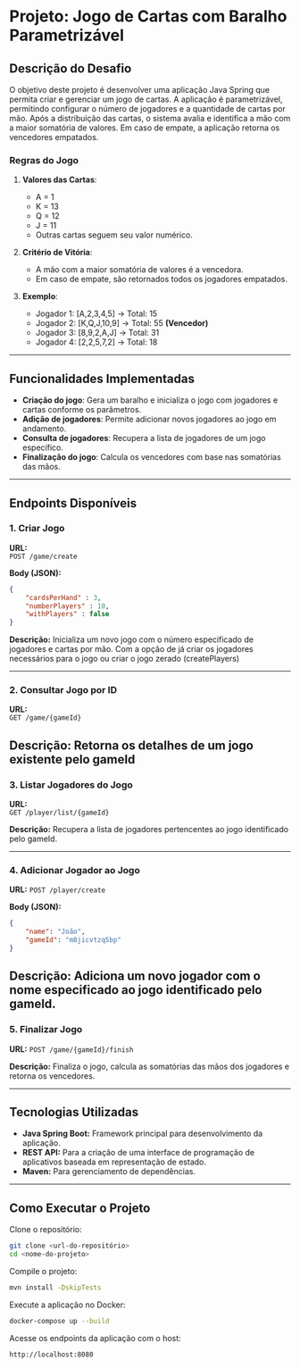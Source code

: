# Projeto: Jogo de Cartas com Baralho Parametrizável

## Descrição do Desafio

O objetivo deste projeto é desenvolver uma aplicação Java Spring que permita criar e gerenciar um jogo de cartas. A aplicação é parametrizável, permitindo configurar o número de jogadores e a quantidade de cartas por mão. Após a distribuição das cartas, o sistema avalia e identifica a mão com a maior somatória de valores. Em caso de empate, a aplicação retorna os vencedores empatados.

### Regras do Jogo

1. **Valores das Cartas**:
    - A = 1
    - K = 13
    - Q = 12
    - J = 11
    - Outras cartas seguem seu valor numérico.

2. **Critério de Vitória**:
    - A mão com a maior somatória de valores é a vencedora.
    - Em caso de empate, são retornados todos os jogadores empatados.

3. **Exemplo**:
    - Jogador 1: [A,2,3,4,5] → Total: 15
    - Jogador 2: [K,Q,J,10,9] → Total: 55 **(Vencedor)**
    - Jogador 3: [8,9,2,A,J] → Total: 31
    - Jogador 4: [2,2,5,7,2] → Total: 18

---

## Funcionalidades Implementadas

- **Criação do jogo**: Gera um baralho e inicializa o jogo com jogadores e cartas conforme os parâmetros.
- **Adição de jogadores**: Permite adicionar novos jogadores ao jogo em andamento.
- **Consulta de jogadores**: Recupera a lista de jogadores de um jogo específico.
- **Finalização do jogo**: Calcula os vencedores com base nas somatórias das mãos.

---

## Endpoints Disponíveis

### 1. Criar Jogo

**URL:**  
`POST /game/create`

**Body (JSON):**
```json
{
    "cardsPerHand" : 3,
    "numberPlayers" : 10,
    "withPlayers" : false
}
```
**Descrição:**
Inicializa um novo jogo com o número especificado de jogadores e cartas por mão.
Com a opção de já criar os jogadores necessários para o jogo ou criar o jogo zerado (createPlayers)

---
### 2. Consultar Jogo por ID

**URL:**  
`GET /game/{gameId}`

**Descrição:**
Retorna os detalhes de um jogo existente pelo gameId
---
### 3. Listar Jogadores do Jogo

**URL:**  
`GET /player/list/{gameId}`

**Descrição:**
Recupera a lista de jogadores pertencentes ao jogo identificado pelo gameId.

---

### 4. Adicionar Jogador ao Jogo
**URL:**
`POST /player/create`

**Body (JSON):**
```json
{
    "name": "João",
    "gameId": "m8jicvtzq5bp"
}
```
**Descrição:**
Adiciona um novo jogador com o nome especificado ao jogo identificado pelo gameId.
---
### 5. Finalizar Jogo
**URL:**
`POST /game/{gameId}/finish`

**Descrição:**
Finaliza o jogo, calcula as somatórias das mãos dos jogadores e retorna os vencedores.

---

## Tecnologias Utilizadas

* **Java Spring Boot:** Framework principal para desenvolvimento da aplicação.
* **REST API:** Para a criação de uma interface de programação de aplicativos baseada em representação de estado.
* **Maven:** Para gerenciamento de dependências.
---
## Como Executar o Projeto
Clone o repositório:

```bash
git clone <url-do-repositório>
cd <nome-do-projeto>
```

Compile o projeto:

```bash
mvn install -DskipTests
```

Execute a aplicação no Docker:

```bash
docker-compose up --build
```

Acesse os endpoints da aplicação com o host:

```plaintext
http://localhost:8080
```